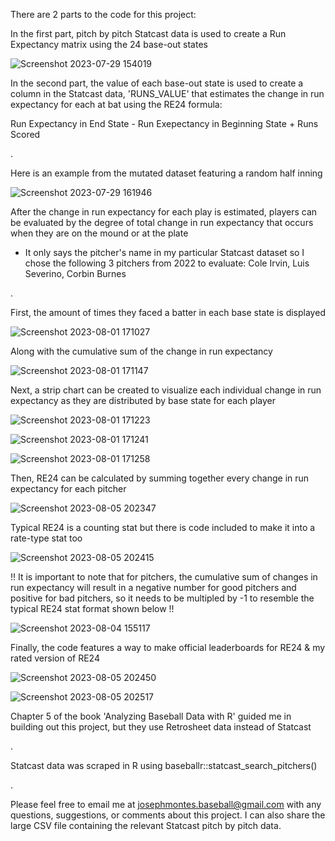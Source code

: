 There are 2 parts to the code for this project:

In the first part, pitch by pitch Statcast data is used to create a Run Expectancy matrix using the 24 base-out states


![Screenshot 2023-07-29 154019](https://github.com/josephmontes/Statcast.RE24/assets/125607783/f944d0e3-541b-483a-8d2e-a08da7a49bc2)



In the second part, the value of each base-out state is used to create a column in the Statcast data, 'RUNS_VALUE' that estimates the change in run expectancy for each at bat using the RE24 formula:

Run Expectancy in End State - Run Exepectancy in Beginning State + Runs Scored

.

Here is an example from the mutated dataset featuring a random half inning

![Screenshot 2023-07-29 161946](https://github.com/josephmontes/Statcast.RE24/assets/125607783/75d9b9c7-6207-4fbe-a29b-0137042d5c43)






After the change in run expectancy for each play is estimated, players can be evaluated by the degree of total change in run expectancy that occurs when they are on the mound or at the plate
- It only says the pitcher's name in my particular Statcast dataset so I chose the following 3 pitchers from 2022 to evaluate: Cole Irvin, Luis Severino, Corbin Burnes

.

First, the amount of times they faced a batter in each base state is displayed


![Screenshot 2023-08-01 171027](https://github.com/josephmontes/Statcast.RE24/assets/125607783/7d9ffc80-9a70-41d1-af27-9dd11cd5be99)


Along with the cumulative sum of the change in run expectancy


![Screenshot 2023-08-01 171147](https://github.com/josephmontes/Statcast.RE24/assets/125607783/1e4dc14f-2067-4d0c-a3cd-de34f28bc287)



Next, a strip chart can be created to visualize each individual change in run expectancy as they are distributed by base state for each player


![Screenshot 2023-08-01 171223](https://github.com/josephmontes/Statcast.RE24/assets/125607783/7fe67b6c-ca94-44a0-90b8-91c939854a5b)


![Screenshot 2023-08-01 171241](https://github.com/josephmontes/Statcast.RE24/assets/125607783/63786867-99b7-4aba-a1a9-7ea258d25376)


![Screenshot 2023-08-01 171258](https://github.com/josephmontes/Statcast.RE24/assets/125607783/92cf95ef-c50c-4a8d-b066-fad2bf75cd62)



Then, RE24 can be calculated by summing together every change in run expectancy for each pitcher 

![Screenshot 2023-08-05 202347](https://github.com/josephmontes/Statcast.RE24/assets/125607783/cfc5fbf7-e5d0-452c-a7e3-91a61a75fc33)

Typical RE24 is a counting stat but there is code included to make it into a rate-type stat too

![Screenshot 2023-08-05 202415](https://github.com/josephmontes/Statcast.RE24/assets/125607783/0e91a264-bafc-4b71-b713-0b198395b835)


!! It is important to note that for pitchers, the cumulative sum of changes in run expectancy will result in a negative number for good pitchers and positive for bad pitchers, so it needs to be multipled by -1 to resemble the typical RE24 stat format shown below !!


![Screenshot 2023-08-04 155117](https://github.com/josephmontes/Statcast.RE24/assets/125607783/5a42e994-c162-4592-b4e3-ef44f46e00c9)




Finally, the code features a way to make official leaderboards for RE24 & my rated version of RE24

![Screenshot 2023-08-05 202450](https://github.com/josephmontes/Statcast.RE24/assets/125607783/afb24311-e403-4324-8e60-d60f190e08a9)


![Screenshot 2023-08-05 202517](https://github.com/josephmontes/Statcast.RE24/assets/125607783/87f6ccc6-9ccb-4640-b816-ccc914570159)


Chapter 5 of the book 'Analyzing Baseball Data with R' guided me in building out this project, but they use Retrosheet data instead of Statcast

.

Statcast data was scraped in R using baseballr::statcast_search_pitchers()

.

Please feel free to email me at josephmontes.baseball@gmail.com with any questions, suggestions, or comments about this project. I can also share the large CSV file containing the relevant Statcast pitch by pitch data.
